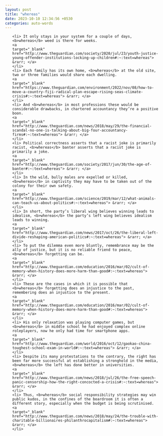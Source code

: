 ```yaml
---
layout: post
title: "whereas"
date: 2023-10-10 12:34:56 +0530
categories: auto-words
---
```

<ol>

    <li> It only stays in your system for a couple of days, <b>whereas</b> weed is there for weeks.
    <a 
    target="_blank" 
    href="http://www.theguardian.com/society/2020/jul/23/youth-justice-young-offender-institutions-locking-up-children#:~:text=whereas"> &rarr; </a>
    </li>
    <li> Each family has its own home, <b>whereas</b> at the old site, two or three families would share each dwelling.
    <a 
    target="_blank" 
    href="https://www.theguardian.com/environment/2022/nov/08/how-to-move-a-country-fiji-radical-plan-escape-rising-seas-climate-crisis#:~:text=whereas"> &rarr; </a>
    </li>
    <li> And <b>whereas</b> in most professions these would be considerable drawbacks, in chartered accountancy they’re a positive boon.
    <a 
    target="_blank" 
    href="http://www.theguardian.com/news/2018/may/29/the-financial-scandal-no-one-is-talking-about-big-four-accountancy-firms#:~:text=whereas"> &rarr; </a>
    </li>
    <li> Political correctness asserts that a racist joke is primarily racist, <b>whereas</b> banter asserts that a racist joke is primarily a joke.
    <a 
    target="_blank" 
    href="http://www.theguardian.com/society/2017/jun/30/the-age-of-banter#:~:text=whereas"> &rarr; </a>
    </li>
    <li> In the wild, bully males are expelled or killed, <b>whereas</b> in captivity they may have to be taken out of the colony for their own safety.
    <a 
    target="_blank" 
    href="http://www.theguardian.com/science/2019/mar/12/what-animals-can-teach-us-about-politics#:~:text=whereas"> &rarr; </a>
    </li>
    <li> In short, the party’s liberal wing believes winning leads to idealism, <b>whereas</b> the party’s left wing believes idealism leads to winning.
    <a 
    target="_blank" 
    href="http://www.theguardian.com/news/2017/oct/26/the-liberal-left-divide-reshaping-american-politics#:~:text=whereas"> &rarr; </a>
    </li>
    <li> To put the dilemma even more bluntly, remembrance may be the ally of justice, but it is no reliable friend to peace, <b>whereas</b> forgetting can be.
    <a 
    target="_blank" 
    href="http://www.theguardian.com/education/2016/mar/02/cult-of-memory-when-history-does-more-harm-than-good#:~:text=whereas"> &rarr; </a>
    </li>
    <li> These are the cases in which it is possible that <b>whereas</b> forgetting does an injustice to the past, remembering does an injustice to the present.
    <a 
    target="_blank" 
    href="http://www.theguardian.com/education/2016/mar/02/cult-of-memory-when-history-does-more-harm-than-good#:~:text=whereas"> &rarr; </a>
    </li>
    <li> His only relaxation was playing computer games, but <b>whereas</b> in middle school he had enjoyed complex online roleplayers, now he only had time for smartphone apps.
    <a 
    target="_blank" 
    href="http://www.theguardian.com/world/2016/oct/12/gaokao-china-toughest-school-exam-in-world#:~:text=whereas"> &rarr; </a>
    </li>
    <li> Despite its many protestations to the contrary, the right has been far more successful at establishing a stronghold in the media, <b>whereas</b> the left has done better in universities.
    <a 
    target="_blank" 
    href="http://www.theguardian.com/news/2018/jul/26/the-free-speech-panic-censorship-how-the-right-concocted-a-crisis#:~:text=whereas"> &rarr; </a>
    </li>
    <li> Thus, <b>whereas</b> social responsibility strategies may win public kudos, in the confines of the boardroom it is often a different story, especially when the budget is being scrutinised.
    <a 
    target="_blank" 
    href="http://www.theguardian.com/news/2018/may/24/the-trouble-with-charitable-billionaires-philanthrocapitalism#:~:text=whereas"> &rarr; </a>
    </li>